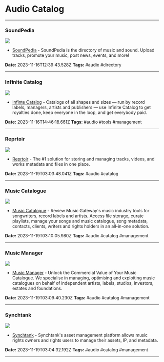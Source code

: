# Audio Catalog

---

### SoundPedia

![](https://www.soundpedia.com/files/profiles/255v2.png)

- [SoundPedia](https://www.soundpedia.com/) - SoundPedia is the directory of music and sound. Upload tracks, promote your music, post news, events, and more!

**Date:** 2023-11-16T12:39:43.528Z
**Tags:** #audio #directory

---

### Infinite Catalog

![](https://www.infinitecatalog.com/static/images/meta_tag.png)

- [Infinte Catalog](https://www.infinitecatalog.com/) - Catalogs of all shapes and sizes — run by record labels, managers, artists and publishers — use Infinite Catalog to get royalties done, keep everyone in the loop, and get everybody paid.

**Date:** 2023-11-16T14:46:18.661Z
**Tags:** #audio #tools #management

---

### Reprtoir

![](https://assets-global.website-files.com/5ee115b331094976833e53dd/5f4d0a53eada7b4d8f1675f0_reprtoir-og-placeholder.jpg)

- [Reprtoir](https://www.reprtoir.com/catalog-management) - The #1 solution for storing and managing tracks, videos, and works metadata and files in one place.

**Date:** 2023-11-19T03:03:48.041Z
**Tags:** #audio #catalog

---

### Music Catalogue

![](https://s3-eu-west-1.amazonaws.com/musicgateway.public/metaImages/Twitter-600.png)

- [Music Catalogue](https://www.musicgateway.com/features) - Review Music Gateway's music industry tools for songwriters, record labels and artists. Access file storage, curate playlists, manage your songs and music catalogue, song metadata, contacts, clients, writers and rights holders in an all-in-one solution.

**Date:** 2023-11-19T03:10:05.980Z
**Tags:** #audio #catalog #management

---

### Music Manager

![](https://cdn.prod.website-files.com/629892d374746ca6251004da/6492e2e68afd60ec4e56647f_homepage.jpg)

- [Music Manager](https://www.musicmanager.com/) - Unlock the Commercial Value of Your Music Catalogue. We specialise in managing, optimising and exploiting music catalogues on behalf of independent artists, labels, studios, investors, estates and foundations.

**Date:** 2023-11-19T03:09:40.230Z
**Tags:** #audio #catalog #management

---

### Synchtank

![](https://www.synchtank.com/wp-content/uploads/2020/03/monitor-copy.jpg)

- [Synchtank](https://www.synchtank.com/solutions/asset-management-software/) - Synchtank's asset management platform allows music rights owners and rights users to manage their assets, IP, and metadata.

**Date:** 2023-11-19T03:04:32.192Z
**Tags:** #audio #catalog #management

---

